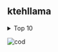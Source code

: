 ## ktehllama

<details>
  <summary>Top 10</summary>

Rotating
</details>
    

![cod](https://c.tenor.com/hmDMrE1yMAkAAAAC/when-the-coding-when-the.gif)
